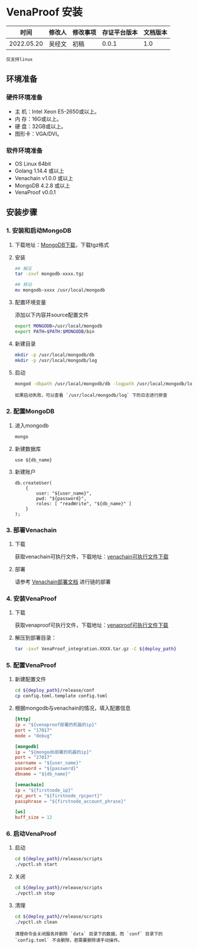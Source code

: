 # VenaProof 安装

| **时间**   | **修改人** | **修改事项** | **存证平台版本** | **文档版本** |
| ---------- | ---------- | ------------ | ---------------- | ------------ |
| 2022.05.20 | 吴经文     | 初稿         | 0.0.1            | 1.0          |

```{warning}
仅支持linux
```

## 环境准备

### 硬件环境准备

- 主 机：Intel Xeon E5-2650或以上。
- 内 存：16G或以上。
- 硬 盘：32GB或以上。
- 图形卡：VGA/DVI。

### 软件环境准备

- OS Linux 64bit
- Golang 1.14.4 或以上
- Venachain v1.0.0 或以上
- MongoDB 4.2.8 或以上
- VenaProof v0.0.1

## 安装步骤

### 1. 安装和启动MongoDB

1. 下载地址：[MongoDB下载](https://www.mongodb.com/try/download/community)，下载tgz格式

2. 安装

    ```bash
    ## 解压
    tar -zxvf mongodb-xxxx.tgz

    ## 移动
    mv mongodb-xxxx /usr/local/mongodb
    ```

3. 配置环境变量

    添加以下内容并source配置文件

    ```bash
    export MONGODB=/usr/local/mongodb
    export PATH=$PATH:$MONGODB/bin
    ```

4. 新建目录

    ```bash
    mkdir -p /usr/local/mongodb/db
    mkdir -p /usr/local/mongodb/log
    ```

5. 启动

    ```bash
    mongod -dbpath /usr/local/mongodb/db -logpath /usr/local/mongodb/log --logappend --port 27017 --fork
    ```

    ```{note}
    如果启动失败，可以查看 `/usr/local/mongodb/log` 下的日志进行排查
    ```

### 2. 配置MongoDB

1. 进入mongodb

    ```bash
    mongo
    ```

2. 新建数据库

    ```console
    use ${db_name}
    ```

3. 新建账户

    ```console
    db.createUser(
        {
            user: "${user_name}",
            pwd: "${password}",
            roles: [ "readWrite", "${db_name}" ]
        }
    );
    ```

### 3. 部署Venachain

1. 下载

    获取venachain可执行文件，下载地址：[venachain可执行文件下载](https://git-c.i.wxblockchain.com/vena/src/venachain/-/tags)

2. 部署

    请参考 [Venachain部署文档](../../2_区块链部署/Venachain部署指南1.md) 进行链的部署

### 4. 安装VenaProof

1. 下载

    获取venaproof可执行文件，下载地址：[venaproof可执行文件下载](https://git-c.i.wxblockchain.com/vena/src/venaproof/-/tags)

2. 解压到部署目录：

    ```bash
    tar -zxvf VenaProof_integration.XXXX.tar.gz -C ${deploy_path}
    ```

### 5. 配置VenaProof

1. 新建配置文件

    ```bash
    cd ${deploy_path}/release/conf
    cp config.toml.template config.toml
    ```

2. 根据mongodb与venachain的情况，填入配置信息

    ```toml
    [http]
    ip = "${venaproof部署的机器的ip}"
    port = "17017"
    mode = "debug"

    [mongodb]
    ip = "${mongodb部署的机器的ip}"
    port = "27017"
    username = "${user_name}"
    password = "${password}"
    dbname = "${db_name}"

    [venachain]
    ip = "${firstnode_ip}"
    rpc_port = "${firstnode_rpcport}"
    passphrase = "${firstnode_account_phrase}"

    [ws]
    buff_size = 12
    ```

### 6. 启动VenaProof

1. 启动

    ```bash
    cd ${deploy_path}/release/scripts
    ./vpctl.sh start
    ```

2. 关闭

    ```bash
    cd ${deploy_path}/release/scripts
    ./vpctl.sh stop
    ```

3. 清理

    ```bash
    cd ${deploy_path}/release/scripts
    ./vpctl.sh clean
    ```

    ```{note}
    清理命令会关闭服务并删除 `data` 目录下的数据，而 `conf` 目录下的 `config.toml` 不会删除，若需要删除请手动操作。
    ```
